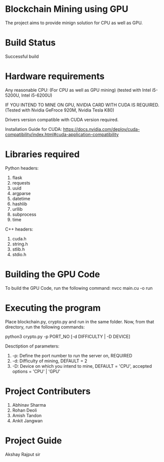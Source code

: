 # Blockchain Mining using GPU
The project aims to provide minign solution for CPU as well as GPU.

# Build Status
Successful build

# Hardware requirements
Any reasonable CPU: (For CPU as well as GPU mining)
(tested with Intel i5-5200U, Intel i5-6200U)

IF YOU INTEND TO MINE ON GPU, NVIDIA CARD WITH CUDA IS REQUIRED.
(Tested with Nvidia GeFroce 920M, Nvidia Tesla K80)

Drivers version compatible with CUDA version required.

Installation Guide for CUDA:
https://docs.nvidia.com/deploy/cuda-compatibility/index.html#cuda-application-compatibility

# Libraries required
Python headers:
  1. flask
  2. requests
  3. uuid
  4. argparse
  5. datetime
  6. hashlib
  7. urllib
  8. subprocess
  9. time

C++ headers:
1. cuda.h
2. string.h
3. stlib.h
4. stdio.h

# Building the GPU Code
To build the GPU Code, run the following command:
  nvcc main.cu -o run
 
#  Executing the program
Place blockchain.py, crypto.py and run in the same folder.
Now, from that directory, run the following commands:

  python3 crypto.py -p PORT_NO [-d DIFFICULTY | -D DEVICE]

Desctiption of parameters:
  1. -p: Define the port number to run the server on, REQUIRED
  2. -d: Difficulty of mining, DEFAULT = 2
  3. -D: Device on which you intend to mine, DEFAULT = 'CPU', accepted options = 'CPU' | 'GPU'

# Project Contributers
1. Abhinav Sharma
2. Rohan Deoli
3. Amish Tandon
4. Ankit Jangwan

# Project Guide
Akshay Rajput sir
